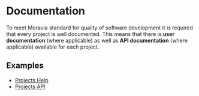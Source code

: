 # Documentation

To meet Moravia standard for quality of software development it is required 
that every project is well documented. This means that there is **user documentation**
(where applicable) as well as **API documentation** (where applicable) available for 
each project.

## Examples

- [Projects Help](https://moravia.screenstepslive.com/s/SymfonieGettingStarted)
- [Projects API](https://projects.moravia.com/api/help)
